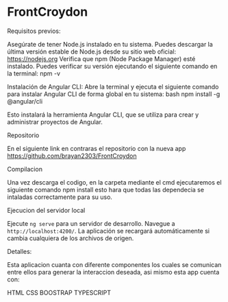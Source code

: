 # FrontCroydon
Requisitos previos:

Asegúrate de tener Node.js instalado en tu sistema. Puedes descargar la última versión estable de Node.js desde su sitio web oficial: https://nodejs.org
Verifica que npm (Node Package Manager) esté instalado. Puedes verificar su versión ejecutando el siguiente comando en la terminal:
npm -v

Instalación de Angular CLI:
Abre la terminal y ejecuta el siguiente comando para instalar Angular CLI de forma global en tu sistema:
bash
npm install -g @angular/cli

Esto instalará la herramienta Angular CLI, que se utiliza para crear y administrar proyectos de Angular.

Repositorio

En el siguiente link en contraras el repositorio con la nueva app https://github.com/brayan2303/FrontCroydon

Compilacion

Una vez descarga el codigo, en la carpeta mediante el cmd ejecutaremos el siguiente comando npm install esto hara que todas las dependecia se intaladas correctamente para su uso.

Ejecucion del servidor local

Ejecute `ng serve` para un servidor de desarrollo. Navegue a `http://localhost:4200/`. La aplicación se recargará automáticamente si cambia cualquiera de los archivos de origen.

Detalles:

Esta aplicacion cuanta con diferente componentes los cuales se comunican entre ellos para generar la interaccion deseada, asi mismo esta app cuenta con:

HTML
CSS
BOOSTRAP
TYPESCRIPT
